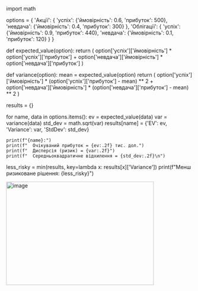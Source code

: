 import math

options = {
    'Акції': {
        'успіх': {'ймовірність': 0.6, 'прибуток': 500},
        'невдача': {'ймовірність': 0.4, 'прибуток': 300}
    },
    'Облігації': {
        'успіх': {'ймовірність': 0.9, 'прибуток': 440},
        'невдача': {'ймовірність': 0.1, 'прибуток': 120}
    }
}

def expected_value(option):
    return (
        option['успіх']['ймовірність'] * option['успіх']['прибуток'] +
        option['невдача']['ймовірність'] * option['невдача']['прибуток']
    )

def variance(option):
    mean = expected_value(option)
    return (
        option['успіх']['ймовірність'] * (option['успіх']['прибуток'] - mean) ** 2 +
        option['невдача']['ймовірність'] * (option['невдача']['прибуток'] - mean) ** 2
    )

results = {}

for name, data in options.items():
    ev = expected_value(data)
    var = variance(data)
    std_dev = math.sqrt(var)
    results[name] = {'EV': ev, 'Variance': var, 'StdDev': std_dev}

    print(f"{name}:")
    print(f"  Очікуваний прибуток = {ev:.2f} тис. дол.")
    print(f"  Дисперсія (ризик) = {var:.2f}")
    print(f"  Середньоквадратичне відхилення = {std_dev:.2f}\n")

less_risky = min(results, key=lambda x: results[x]['Variance'])
print(f"Менш ризиковане рішення: {less_risky}")

<img width="398" height="278" alt="image" src="https://github.com/user-attachments/assets/a5cd533d-c95a-477b-bc58-97d8f01baf63" />

